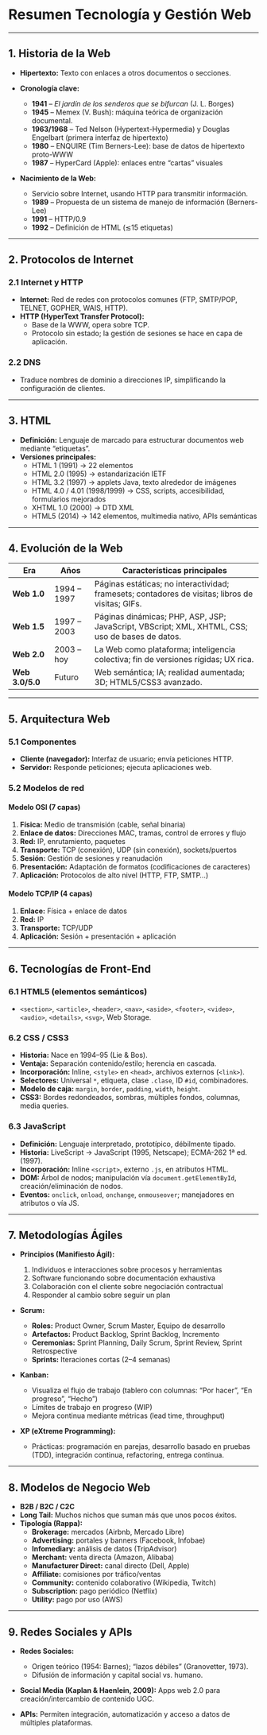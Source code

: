 # Resumen Tecnología y Gestión Web

---

## 1. Historia de la Web
- **Hipertexto:** Texto con enlaces a otros documentos o secciones.

- **Cronología clave:**
  - **1941** – *El jardín de los senderos que se bifurcan* (J. L. Borges)
  - **1945** – Memex (V. Bush): máquina teórica de organización documental.
  - **1963/1968** – Ted Nelson (Hypertext-Hypermedia) y Douglas Engelbart (primera interfaz de hipertexto)
  - **1980** – ENQUIRE (Tim Berners-Lee): base de datos de hipertexto proto-WWW
  - **1987** – HyperCard (Apple): enlaces entre “cartas” visuales

- **Nacimiento de la Web:**
  - Servicio sobre Internet, usando HTTP para transmitir información.
  - **1989** – Propuesta de un sistema de manejo de información (Berners-Lee)
  - **1991** – HTTP/0.9
  - **1992** – Definición de HTML (≲15 etiquetas)

---

## 2. Protocolos de Internet

### 2.1 Internet y HTTP
- **Internet:** Red de redes con protocolos comunes (FTP, SMTP/POP, TELNET, GOPHER, WAIS, HTTP).
- **HTTP (HyperText Transfer Protocol):**
  - Base de la WWW, opera sobre TCP.
  - Protocolo sin estado; la gestión de sesiones se hace en capa de aplicación.

### 2.2 DNS
- Traduce nombres de dominio a direcciones IP, simplificando la configuración de clientes.

---

## 3. HTML
- **Definición:** Lenguaje de marcado para estructurar documentos web mediante “etiquetas”.
- **Versiones principales:**
  - HTML 1 (1991) → 22 elementos
  - HTML 2.0 (1995) → estandarización IETF
  - HTML 3.2 (1997) → applets Java, texto alrededor de imágenes
  - HTML 4.0 / 4.01 (1998/1999) → CSS, scripts, accesibilidad, formularios mejorados
  - XHTML 1.0 (2000) → DTD XML
  - HTML5 (2014) → 142 elementos, multimedia nativo, APIs semánticas

---

## 4. Evolución de la Web

| Era            | Años        | Características principales                                                                                  |
| -------------- | ----------- | ------------------------------------------------------------------------------------------------------------ |
| **Web 1.0**    | 1994 – 1997  | Páginas estáticas; no interactividad; framesets; contadores de visitas; libros de visitas; GIFs.            |
| **Web 1.5**    | 1997 – 2003  | Páginas dinámicas; PHP, ASP, JSP; JavaScript, VBScript; XML, XHTML, CSS; uso de bases de datos.             |
| **Web 2.0**    | 2003 – hoy   | La Web como plataforma; inteligencia colectiva; fin de versiones rígidas; UX rica.                           |
| **Web 3.0/5.0**| Futuro      | Web semántica; IA; realidad aumentada; 3D; HTML5/CSS3 avanzado.                                              |

---

## 5. Arquitectura Web

### 5.1 Componentes
- **Cliente (navegador):** Interfaz de usuario; envía peticiones HTTP.
- **Servidor:** Responde peticiones; ejecuta aplicaciones web.

### 5.2 Modelos de red

#### Modelo OSI (7 capas)
1. **Física:** Medio de transmisión (cable, señal binaria)  
2. **Enlace de datos:** Direcciones MAC, tramas, control de errores y flujo  
3. **Red:** IP, enrutamiento, paquetes  
4. **Transporte:** TCP (conexión), UDP (sin conexión), sockets/puertos  
5. **Sesión:** Gestión de sesiones y reanudación  
6. **Presentación:** Adaptación de formatos (codificaciones de caracteres)  
7. **Aplicación:** Protocolos de alto nivel (HTTP, FTP, SMTP…)

#### Modelo TCP/IP (4 capas)
1. **Enlace:** Física + enlace de datos  
2. **Red:** IP  
3. **Transporte:** TCP/UDP  
4. **Aplicación:** Sesión + presentación + aplicación

---

## 6. Tecnologías de Front-End

### 6.1 HTML5 (elementos semánticos)
- `<section>`, `<article>`, `<header>`, `<nav>`, `<aside>`, `<footer>`, `<video>`, `<audio>`, `<details>`, `<svg>`, Web Storage.

### 6.2 CSS / CSS3
- **Historia:** Nace en 1994–95 (Lie & Bos).  
- **Ventaja:** Separación contenido/estilo; herencia en cascada.  
- **Incorporación:** Inline, `<style>` en `<head>`, archivos externos (`<link>`).  
- **Selectores:** Universal `*`, etiqueta, clase `.clase`, ID `#id`, combinadores.  
- **Modelo de caja:** `margin`, `border`, `padding`, `width`, `height`.  
- **CSS3:** Bordes redondeados, sombras, múltiples fondos, columnas, media queries.

### 6.3 JavaScript
- **Definición:** Lenguaje interpretado, prototípico, débilmente tipado.  
- **Historia:** LiveScript → JavaScript (1995, Netscape); ECMA-262 1ª ed. (1997).  
- **Incorporación:** Inline `<script>`, externo `.js`, en atributos HTML.  
- **DOM:** Árbol de nodos; manipulación vía `document.getElementById`, creación/eliminación de nodos.  
- **Eventos:** `onclick`, `onload`, `onchange`, `onmouseover`; manejadores en atributos o vía JS.

---

## 7. Metodologías Ágiles

- **Principios (Manifiesto Ágil):**  
  1. Individuos e interacciones sobre procesos y herramientas  
  2. Software funcionando sobre documentación exhaustiva  
  3. Colaboración con el cliente sobre negociación contractual  
  4. Responder al cambio sobre seguir un plan

- **Scrum:**  
  - **Roles:** Product Owner, Scrum Master, Equipo de desarrollo  
  - **Artefactos:** Product Backlog, Sprint Backlog, Incremento  
  - **Ceremonias:** Sprint Planning, Daily Scrum, Sprint Review, Sprint Retrospective  
  - **Sprints:** Iteraciones cortas (2–4 semanas)

- **Kanban:**  
  - Visualiza el flujo de trabajo (tablero con columnas: “Por hacer”, “En progreso”, “Hecho”)  
  - Límites de trabajo en progreso (WIP)  
  - Mejora continua mediante métricas (lead time, throughput)

- **XP (eXtreme Programming):**  
  - Prácticas: programación en parejas, desarrollo basado en pruebas (TDD), integración continua, refactoring, entrega continua.

---

## 8. Modelos de Negocio Web
- **B2B / B2C / C2C**  
- **Long Tail:** Muchos nichos que suman más que unos pocos éxitos.  
- **Tipología (Rappa):**  
  - **Brokerage:** mercados (Airbnb, Mercado Libre)  
  - **Advertising:** portales y banners (Facebook, Infobae)  
  - **Infomediary:** análisis de datos (TripAdvisor)  
  - **Merchant:** venta directa (Amazon, Alibaba)  
  - **Manufacturer Direct:** canal directo (Dell, Apple)  
  - **Affiliate:** comisiones por tráfico/ventas  
  - **Community:** contenido colaborativo (Wikipedia, Twitch)  
  - **Subscription:** pago periódico (Netflix)  
  - **Utility:** pago por uso (AWS)

---

## 9. Redes Sociales y APIs
- **Redes Sociales:**  
  - Origen teórico (1954: Barnes); “lazos débiles” (Granovetter, 1973).  
  - Difusión de información y capital social vs. humano.

- **Social Media (Kaplan & Haenlein, 2009):** Apps web 2.0 para creación/intercambio de contenido UGC.

- **APIs:** Permiten integración, automatización y acceso a datos de múltiples plataformas.
